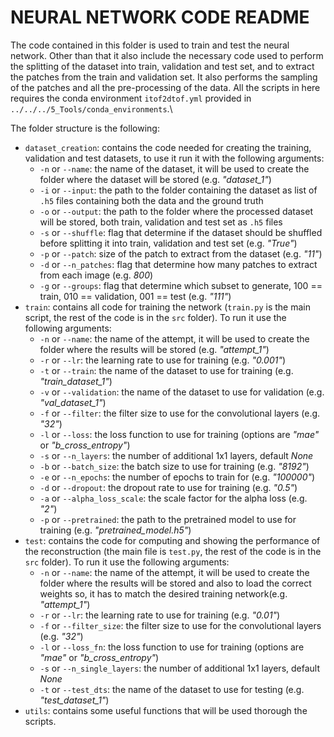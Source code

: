 # NEURAL NETWORK CODE README #

The code contained in this folder is used to train and test the neural network. Other than that it also include the necessary code used to perform the splitting of the dataset into train, validation and test set, and to extract the patches from the train and validation set. It also performs the sampling of the patches and all the pre-processing of the data.
All the scripts in here requires the conda environment `itof2dtof.yml` provided in `../../../5_Tools/conda_environments`.\

The folder structure is the following:
* `dataset_creation`: contains the code needed for creating the training, validation and test datasets, to use it run it with the following arguments:
  * `-n` or `--name`: the name of the dataset, it will be used to create the folder where the dataset will be stored (e.g. *"dataset_1"*)
  * `-i` or `--input`: the path to the folder containing the dataset as list of `.h5` files containing both the data and the ground truth
  * `-o` or `--output`: the path to the folder where the processed dataset will be stored, both train, validation and test set as `.h5` files
  * `-s` or `--shuffle`: flag that determine if the dataset should be shuffled before splitting it into train, validation and test set (e.g. *"True"*)
  * `-p` or `--patch`: size of the patch to extract from the dataset (e.g. *"11"*)
  * `-d` or `--n_patches`: flag that determine how many patches to extract from each image (e.g. *800*)
  * `-g` or `--groups`: flag that determine which subset to generate, 100 == train, 010 == validation, 001 == test (e.g. *"111"*)
* `train`: contains all code for training the network (`train.py` is the main script, the rest of the code is in the `src` folder). To run it use the following arguments:
  * `-n` or `--name`: the name of the attempt, it will be used to create the folder where the results will be stored (e.g. *"attempt_1"*)
  * `-r` or `--lr`: the learning rate to use for training (e.g. *"0.001"*)
  * `-t` or `--train`: the name of the dataset to use for training (e.g. *"train_dataset_1"*)
  * `-v` or `--validation`: the name of the dataset to use for validation (e.g. *"val_dataset_1"*)
  * `-f` or `--filter`: the filter size to use for the convolutional layers (e.g. *"32"*)
  * `-l` or `--loss`: the loss function to use for training (options are *"mae"* or *"b_cross_entropy"*)
  * `-s` or `--n_layers`: the number of additional 1x1 layers, default *None*
  * `-b` or `--batch_size`: the batch size to use for training (e.g. *"8192"*)
  * `-e` or `--n_epochs`: the number of epochs to train for (e.g. *"100000"*)
  * `-d` or `--dropout`: the dropout rate to use for training (e.g. *"0.5"*)
  * `-a` or `--alpha_loss_scale`: the scale factor for the alpha loss (e.g. *"2"*)
  * `-p` or `--pretrained`: the path to the pretrained model to use for training (e.g. *"pretrained_model.h5"*)
* `test`: contains the code for computing and showing the performance of the reconstruction (the main file is `test.py`, the rest of the code is in the `src` folder). To run it use the following arguments:
  * `-n` or `--name`: the name of the attempt, it will be used to create the folder where the results will be stored and also to load the correct weights so, it has to match the desired training network(e.g. *"attempt_1"*)
  * `-r` or `--lr`: the learning rate to use for training (e.g. *"0.01"*)
  * `-f` or `--filter_size`: the filter size to use for the convolutional layers (e.g. *"32"*)
  * `-l` or `--loss_fn`: the loss function to use for training (options are *"mae"* or *"b_cross_entropy"*)
  * `-s` or `--n_single_layers`: the number of additional 1x1 layers, default *None*
  * `-t` or `--test_dts`: the name of the dataset to use for testing (e.g. *"test_dataset_1"*)
* `utils`: contains some useful functions that will be used thorough the scripts. 